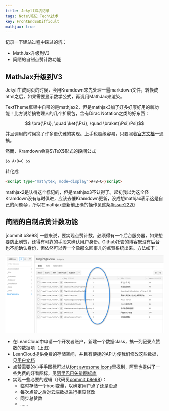 ```yaml
---
title: Jekyll踩坑记录
tags: Note\笔记 Tech\技术
key: FrontEndSoDifficult
mathjax: true
---
```


记录一下建站过程中踩过的坑：
- MathJax升级到V3
- 简陋的自制点赞计数功能

<!--more-->

## MathJax升级到V3

Jekyll生成网页的时候，会用Kramdown来先处理一遍markdown文件，转换成html之后，如果需要显示数学公式，再调用MathJax来渲染。

TextTheme框架中自带的是mathjax2，但是mathjax3加了好多好康好用的新功能！比方说给搞物理人的几个扩展包，含有Dirac Notation之类的好东西：

$$ \bra{\Psi}, \quad \ket{\Psi}, \quad \braket{\Psi|\Psi}$$

并且调用的时候换了许多更优雅的实现。上手也超级容易，只要照着[官方文档](http://docs.mathjax.org/en/latest/web/configuration.html)一通搞。

然而，Kramdown会将$\TeX$形式的段间公式

```html
$$ A+B=C $$
```

转化成

```html
<script type="math/tex; mode=display">A+B=C</script>
```

mathjax2是认得这个标记的，但是mathjax3不认得了。起初我以为这全怪Kramdown没有与时俱进，应该去催Kramdown更新，没成想mathjax表示这是自己的问题:joy:，所以在mathjax更新前正确的操作见这条[#issue2220](https://github.com/mathjax/MathJax/issues/2220)

## 简陋的自制点赞计数功能
[commit b8e98]
一般来说，要实现点赞计数，必须得有一个后台服务器，如果想要防止刷赞，还得有可靠的手段来确认用户身份。Github托管的博客既没有后台也不能确认身份，但依然可以弄一个像那么回事儿的点赞系统出来。方法如下：

![screenShot](/assets/images/leanCloudScreenShot.png)

- 在LeanCloud中申请一个开发者账户，新建一个数据class，搞一列记录点赞数的数据项（上图）
- LeanCloud提供免费的存储空间，并且有便捷的API方便我们修改这些数据，见[用户文档](https://leancloud.cn/docs/leanstorage_guide-js.html)
- 点赞需要的小手手图标可以从[font awesome icons](https://fontawesome.com/v4.7.0/icons/)里找到，阿里也提供了一些免费的好看图标，见[阿里巴巴矢量图标库](https://www.iconfont.cn/)
- 实现一些必要的逻辑（代码见[commit b8e98](https://github.com/ZaoHan415/ZaoHan415.github.io/commit/b8e98046f990dc98b34837e8a72471a35dfc4c54)）：
  - 临时存储一个bool变量，以确定用户点了还是没点
  - 每次点赞之后对云端数据进行相应修改
  - 同步总赞数
  - ……